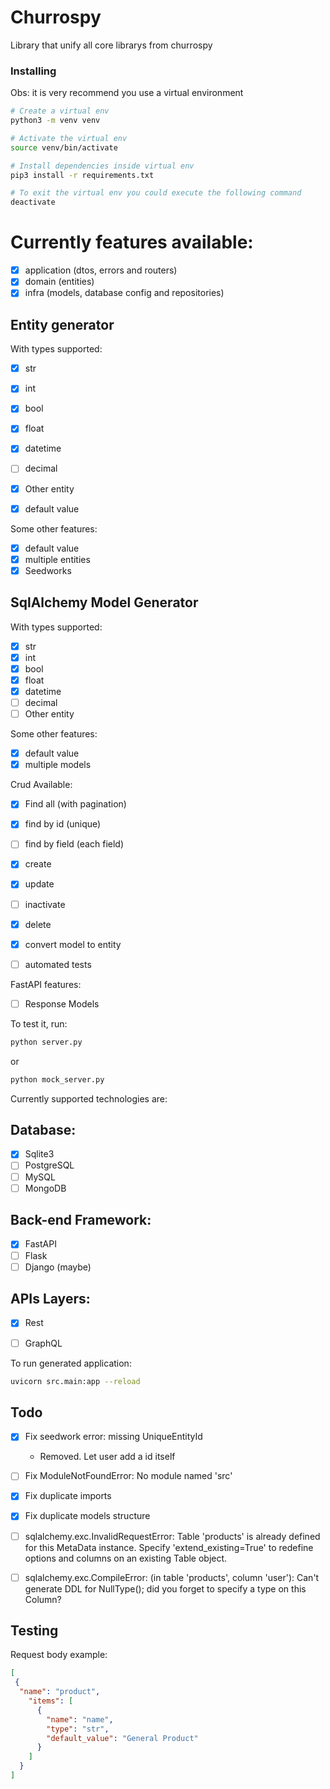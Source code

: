 # Churrospy

Library that unify all core librarys from churrospy

### Installing
Obs: it is very recommend you use a virtual environment

```sh
# Create a virtual env
python3 -m venv venv

# Activate the virtual env
source venv/bin/activate

# Install dependencies inside virtual env
pip3 install -r requirements.txt

# To exit the virtual env you could execute the following command
deactivate
```

# Currently features available:
- [x] application (dtos, errors and routers)
- [x] domain (entities)
- [x] infra (models, database config and repositories)

## Entity generator
With types supported:
- [x] str
- [x] int
- [x] bool
- [x] float
- [x] datetime
- [ ] decimal
- [x] Other entity
- [x] default value



Some other features:
- [x] default value
- [x] multiple entities
- [x] Seedworks

## SqlAlchemy Model Generator
With types supported:
- [x] str
- [x] int
- [x] bool
- [x] float
- [x] datetime
- [ ] decimal
- [ ] Other entity

Some other features:
- [x] default value
- [x] multiple models

Crud Available:
- [x] Find all (with pagination)
- [x] find by id (unique)
- [ ] find by field (each field)
- [x] create
- [x] update
- [ ] inactivate
- [x] delete
- [x] convert model to entity
- [ ] automated tests


FastAPI features:
- [ ] Response Models


To test it, run:
```bash
python server.py
```
or
```bash
python mock_server.py
```

Currently supported technologies are:
## Database:
- [x] Sqlite3
- [ ] PostgreSQL
- [ ] MySQL
- [ ] MongoDB

## Back-end Framework:
- [x] FastAPI
- [ ] Flask
- [ ] Django (maybe)

## APIs Layers:
- [x] Rest
- [ ] GraphQL


To run generated application:
```bash
uvicorn src.main:app --reload
```


## Todo
- [x] Fix seedwork error: missing UniqueEntityId
    - Removed. Let user add a id itself
- [ ] Fix ModuleNotFoundError: No module named 'src'
- [x] Fix duplicate imports
- [x] Fix duplicate models structure
- [ ] sqlalchemy.exc.InvalidRequestError: Table 'products' is already defined for this MetaData instance.  Specify 'extend_existing=True' to redefine options and columns on an existing Table object.
- [ ] sqlalchemy.exc.CompileError: (in table 'products', column 'user'): Can't generate DDL for NullType(); did you forget to specify a type on this Column?


## Testing

Request body example:
```json
[
 {
  "name": "product",
    "items": [
      {
        "name": "name",
        "type": "str", 
        "default_value": "General Product" 
      }
    ]
  }
]
```